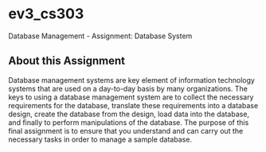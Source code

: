# ev3_cs303
Database Management - Assignment: Database System

## About this Assignment
Database management systems are key element of information technology systems that are used on a day-to-day basis by many organizations. The keys to using a database management system are to collect the necessary requirements for the database, translate these requirements into a database design, create the database from the design, load data into the database, and finally to perform manipulations of the database. The purpose of this final assignment is to ensure that you understand and can carry out the necessary tasks in order to manage a sample database.
